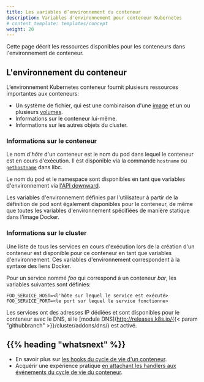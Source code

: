```yaml
---
title: Les variables d’environnement du conteneur
description: Variables d'environnement pour conteneur Kubernetes
# content_template: templates/concept
weight: 20
---
```


<!-- overview -->

Cette page décrit les ressources disponibles pour les conteneurs dans l'environnement de conteneur.




<!-- body -->

## L'environnement du conteneur

L’environnement Kubernetes conteneur fournit plusieurs ressources importantes aux conteneurs:

* Un système de fichier, qui est une combinaison d'une [image](/docs/concepts/containers/images/) et un ou plusieurs [volumes](/docs/concepts/storage/volumes/).
* Informations sur le conteneur lui-même.
* Informations sur les autres objets du cluster.

### Informations sur le conteneur

Le nom d'*hôte* d'un conteneur est le nom du pod dans lequel le conteneur est en cours d'exécution.
Il est disponible via la commande `hostname` ou
[`gethostname`](http://man7.org/linux/man-pages/man2/gethostname.2.html)
dans libc.

Le nom du pod et le namespace sont disponibles en tant que variables d'environnement via
[l'API downward](/docs/tasks/inject-data-application/downward-api-volume-expose-pod-information/).

Les variables d'environnement définies par l'utilisateur à partir de la définition de pod sont également disponibles pour le conteneur,
de même que toutes les variables d'environnement spécifiées de manière statique dans l'image Docker.

### Informations sur le cluster

Une liste de tous les services en cours d'exécution lors de la création d'un conteneur est disponible pour ce conteneur en tant que variables d'environnement.
Ces variables d'environnement correspondent à la syntaxe des liens Docker.

Pour un service nommé *foo* qui correspond à un conteneur *bar*,
les variables suivantes sont définies:

```shell
FOO_SERVICE_HOST=<l'hôte sur lequel le service est exécuté>
FOO_SERVICE_PORT=<le port sur lequel le service fonctionne>
```

Les services ont des adresses IP dédiées et sont disponibles pour le conteneur avec le DNS,
si le [module DNS](http://releases.k8s.io/{{< param "githubbranch" >}}/cluster/addons/dns/) est activé. 



## {{% heading "whatsnext" %}}


* En savoir plus sur [les hooks du cycle de vie d'un conteneur](/docs/concepts/containers/container-lifecycle-hooks/).
* Acquérir une expérience pratique
  [en attachant les handlers aux événements du cycle de vie du conteneur](/docs/tasks/configure-pod-container/attach-handler-lifecycle-event/).


